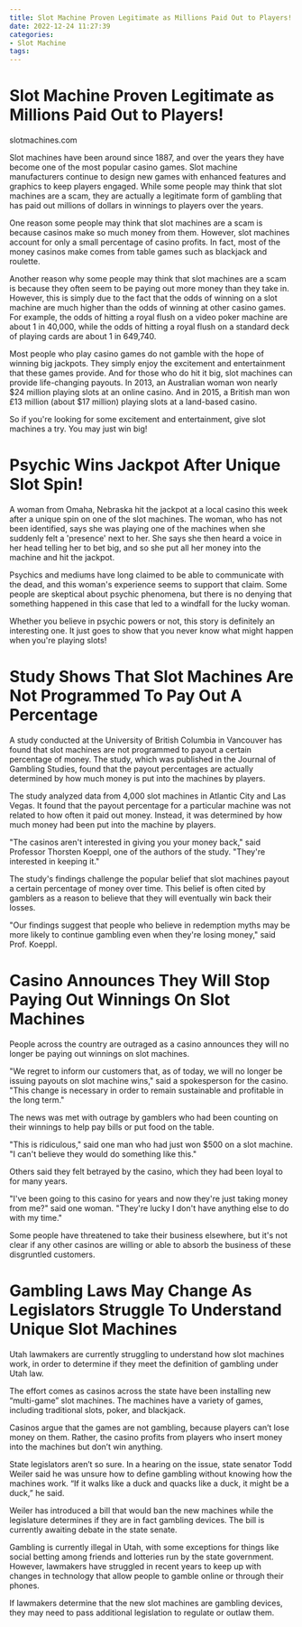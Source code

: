 ```yaml
---
title: Slot Machine Proven Legitimate as Millions Paid Out to Players!
date: 2022-12-24 11:27:39
categories:
- Slot Machine
tags:
---
```



#  Slot Machine Proven Legitimate as Millions Paid Out to Players!

slotmachines.com

Slot machines have been around since 1887, and over the years they have become one of the most popular casino games. Slot machine manufacturers continue to design new games with enhanced features and graphics to keep players engaged. While some people may think that slot machines are a scam, they are actually a legitimate form of gambling that has paid out millions of dollars in winnings to players over the years.

One reason some people may think that slot machines are a scam is because casinos make so much money from them. However, slot machines account for only a small percentage of casino profits. In fact, most of the money casinos make comes from table games such as blackjack and roulette.

Another reason why some people may think that slot machines are a scam is because they often seem to be paying out more money than they take in. However, this is simply due to the fact that the odds of winning on a slot machine are much higher than the odds of winning at other casino games. For example, the odds of hitting a royal flush on a video poker machine are about 1 in 40,000, while the odds of hitting a royal flush on a standard deck of playing cards are about 1 in 649,740.

Most people who play casino games do not gamble with the hope of winning big jackpots. They simply enjoy the excitement and entertainment that these games provide. And for those who do hit it big, slot machines can provide life-changing payouts. In 2013, an Australian woman won nearly $24 million playing slots at an online casino. And in 2015, a British man won £13 million (about $17 million) playing slots at a land-based casino.

So if you're looking for some excitement and entertainment, give slot machines a try. You may just win big!

#  Psychic Wins Jackpot After Unique Slot Spin!

A woman from Omaha, Nebraska hit the jackpot at a local casino this week after a unique spin on one of the slot machines. The woman, who has not been identified, says she was playing one of the machines when she suddenly felt a 'presence' next to her. She says she then heard a voice in her head telling her to bet big, and so she put all her money into the machine and hit the jackpot.

Psychics and mediums have long claimed to be able to communicate with the dead, and this woman's experience seems to support that claim. Some people are skeptical about psychic phenomena, but there is no denying that something happened in this case that led to a windfall for the lucky woman.

Whether you believe in psychic powers or not, this story is definitely an interesting one. It just goes to show that you never know what might happen when you're playing slots!

#  Study Shows That Slot Machines Are Not Programmed To Pay Out A Percentage

A study conducted at the University of British Columbia in Vancouver has found that slot machines are not programmed to payout a certain percentage of money. The study, which was published in the Journal of Gambling Studies, found that the payout percentages are actually determined by how much money is put into the machines by players.

The study analyzed data from 4,000 slot machines in Atlantic City and Las Vegas. It found that the payout percentage for a particular machine was not related to how often it paid out money. Instead, it was determined by how much money had been put into the machine by players.

"The casinos aren't interested in giving you your money back," said Professor Thorsten Koeppl, one of the authors of the study. "They're interested in keeping it."

The study's findings challenge the popular belief that slot machines payout a certain percentage of money over time. This belief is often cited by gamblers as a reason to believe that they will eventually win back their losses.

"Our findings suggest that people who believe in redemption myths may be more likely to continue gambling even when they're losing money," said Prof. Koeppl.

#  Casino Announces They Will Stop Paying Out Winnings On Slot Machines

People across the country are outraged as a casino announces they will no longer be paying out winnings on slot machines.

"We regret to inform our customers that, as of today, we will no longer be issuing payouts on slot machine wins," said a spokesperson for the casino. "This change is necessary in order to remain sustainable and profitable in the long term."

The news was met with outrage by gamblers who had been counting on their winnings to help pay bills or put food on the table.

"This is ridiculous," said one man who had just won $500 on a slot machine. "I can't believe they would do something like this."

Others said they felt betrayed by the casino, which they had been loyal to for many years.

"I've been going to this casino for years and now they're just taking money from me?" said one woman. "They're lucky I don't have anything else to do with my time."

Some people have threatened to take their business elsewhere, but it's not clear if any other casinos are willing or able to absorb the business of these disgruntled customers.

#  Gambling Laws May Change As Legislators Struggle To Understand Unique Slot Machines

Utah lawmakers are currently struggling to understand how slot machines work, in order to determine if they meet the definition of gambling under Utah law.

The effort comes as casinos across the state have been installing new “multi-game” slot machines. The machines have a variety of games, including traditional slots, poker, and blackjack.

Casinos argue that the games are not gambling, because players can’t lose money on them. Rather, the casino profits from players who insert money into the machines but don’t win anything.

State legislators aren’t so sure. In a hearing on the issue, state senator Todd Weiler said he was unsure how to define gambling without knowing how the machines work. “If it walks like a duck and quacks like a duck, it might be a duck,” he said.

Weiler has introduced a bill that would ban the new machines while the legislature determines if they are in fact gambling devices. The bill is currently awaiting debate in the state senate.

Gambling is currently illegal in Utah, with some exceptions for things like social betting among friends and lotteries run by the state government. However, lawmakers have struggled in recent years to keep up with changes in technology that allow people to gamble online or through their phones.

If lawmakers determine that the new slot machines are gambling devices, they may need to pass additional legislation to regulate or outlaw them.